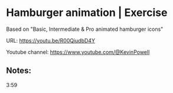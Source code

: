 # Hamburger animation | Exercise

Based on "Basic, Intermediate & Pro animated hamburger icons"

URL: https://youtu.be/R00QiudbD4Y

Youtube channel: https://www.youtube.com/@KevinPowell

## Notes:

3:59